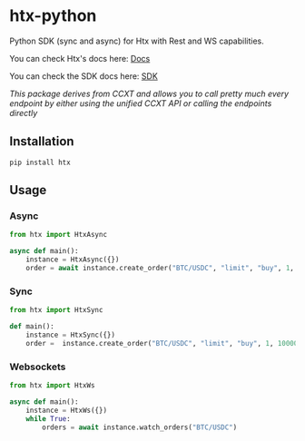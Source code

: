 # htx-python
Python SDK (sync and async) for Htx with Rest and WS capabilities.

You can check Htx's docs here: [Docs](https://ccxt.com)


You can check the SDK docs here: [SDK](https://docs.ccxt.com/#/exchanges/htx)

*This package derives from CCXT and allows you to call pretty much every endpoint by either using the unified CCXT API or calling the endpoints directly*

## Installation

```
pip install htx
```

## Usage

### Async

```Python
from htx import HtxAsync

async def main():
    instance = HtxAsync({})
    order = await instance.create_order("BTC/USDC", "limit", "buy", 1, 100000)
```

### Sync

```Python
from htx import HtxSync

def main():
    instance = HtxSync({})
    order =  instance.create_order("BTC/USDC", "limit", "buy", 1, 100000)
```

### Websockets

```Python
from htx import HtxWs

async def main():
    instance = HtxWs({})
    while True:
        orders = await instance.watch_orders("BTC/USDC")
```

